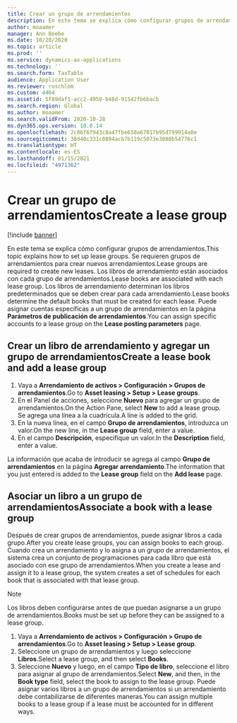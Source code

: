 ```yaml
---
title: Crear un grupo de arrendamientos
description: En este tema se explica cómo configurar grupos de arrendamientos. Se requieren grupos de arrendamientos para crear nuevos arrendamientos.
author: moaamer
manager: Ann Beebe
ms.date: 10/28/2020
ms.topic: article
ms.prod: ''
ms.service: dynamics-ax-applications
ms.technology: ''
ms.search.form: TaxTable
audience: Application User
ms.reviewer: roschlom
ms.custom: 4464
ms.assetid: 5f89daf1-acc2-4959-b48d-91542fb6bacb
ms.search.region: Global
ms.author: moaamer
ms.search.validFrom: 2020-10-28
ms.dyn365.ops.version: 10.0.14
ms.openlocfilehash: 2c06f6f943c8a47fbe650a67017b95d799914a0e
ms.sourcegitcommit: 38d40c331c8894acb7b119c5073e3088b54776c1
ms.translationtype: HT
ms.contentlocale: es-ES
ms.lasthandoff: 01/15/2021
ms.locfileid: "4971362"
---
```

# <a name="create-a-lease-group"></a><span data-ttu-id="f99ea-104">Crear un grupo de arrendamientos</span><span class="sxs-lookup"><span data-stu-id="f99ea-104">Create a lease group</span></span>

[!include [banner](../includes/banner.md)]

<span data-ttu-id="f99ea-105">En este tema se explica cómo configurar grupos de arrendamientos.</span><span class="sxs-lookup"><span data-stu-id="f99ea-105">This topic explains how to set up lease groups.</span></span> <span data-ttu-id="f99ea-106">Se requieren grupos de arrendamientos para crear nuevos arrendamientos.</span><span class="sxs-lookup"><span data-stu-id="f99ea-106">Lease groups are required to create new leases.</span></span> <span data-ttu-id="f99ea-107">Los libros de arrendamiento están asociados con cada grupo de arrendamientos.</span><span class="sxs-lookup"><span data-stu-id="f99ea-107">Lease books are associated with each lease group.</span></span> <span data-ttu-id="f99ea-108">Los libros de arrendamiento determinan los libros predeterminados que se deben crear para cada arrendamiento.</span><span class="sxs-lookup"><span data-stu-id="f99ea-108">Lease books determine the default books that must be created for each lease.</span></span> <span data-ttu-id="f99ea-109">Puede asignar cuentas específicas a un grupo de arrendamientos en la página **Parámetros de publicación de arrendamientos**.</span><span class="sxs-lookup"><span data-stu-id="f99ea-109">You can assign specific accounts to a lease group on the **Lease posting parameters** page.</span></span>

## <a name="create-a-lease-book-and-add-a-lease-group"></a><span data-ttu-id="f99ea-110">Crear un libro de arrendamiento y agregar un grupo de arrendamientos</span><span class="sxs-lookup"><span data-stu-id="f99ea-110">Create a lease book and add a lease group</span></span>

1. <span data-ttu-id="f99ea-111">Vaya a **Arrendamiento de activos \> Configuración \> Grupos de arrendamientos**.</span><span class="sxs-lookup"><span data-stu-id="f99ea-111">Go to **Asset leasing \> Setup \> Lease groups**.</span></span>
2. <span data-ttu-id="f99ea-112">En el Panel de acciones, seleccione **Nuevo** para agregar un grupo de arrendamientos.</span><span class="sxs-lookup"><span data-stu-id="f99ea-112">On the Action Pane, select **New** to add a lease group.</span></span> <span data-ttu-id="f99ea-113">Se agrega una línea a la cuadrícula.</span><span class="sxs-lookup"><span data-stu-id="f99ea-113">A line is added to the grid.</span></span>
3. <span data-ttu-id="f99ea-114">En la nueva línea, en el campo **Grupo de arrendamientos**, introduzca un valor.</span><span class="sxs-lookup"><span data-stu-id="f99ea-114">On the new line, in the **Lease group** field, enter a value.</span></span>
4. <span data-ttu-id="f99ea-115">En el campo **Descripción**, especifique un valor.</span><span class="sxs-lookup"><span data-stu-id="f99ea-115">In the **Description** field, enter a value.</span></span>

<span data-ttu-id="f99ea-116">La información que acaba de introducir se agrega al campo **Grupo de arrendamientos** en la página **Agregar arrendamiento**.</span><span class="sxs-lookup"><span data-stu-id="f99ea-116">The information that you just entered is added to the **Lease group** field on the **Add lease** page.</span></span>

## <a name="associate-a-book-with-a-lease-group"></a><span data-ttu-id="f99ea-117">Asociar un libro a un grupo de arrendamientos</span><span class="sxs-lookup"><span data-stu-id="f99ea-117">Associate a book with a lease group</span></span>

<span data-ttu-id="f99ea-118">Después de crear grupos de arrendamientos, puede asignar libros a cada grupo.</span><span class="sxs-lookup"><span data-stu-id="f99ea-118">After you create lease groups, you can assign books to each group.</span></span> <span data-ttu-id="f99ea-119">Cuando crea un arrendamiento y lo asigna a un grupo de arrendamientos, el sistema crea un conjunto de programaciones para cada libro que está asociado con ese grupo de arrendamientos.</span><span class="sxs-lookup"><span data-stu-id="f99ea-119">When you create a lease and assign it to a lease group, the system creates a set of schedules for each book that is associated with that lease group.</span></span>

> [!NOTE]
> <span data-ttu-id="f99ea-120">Los libros deben configurarse antes de que puedan asignarse a un grupo de arrendamientos.</span><span class="sxs-lookup"><span data-stu-id="f99ea-120">Books must be set up before they can be assigned to a lease group.</span></span>

1. <span data-ttu-id="f99ea-121">Vaya a **Arrendamiento de activos \> Configuración \> Grupo de arrendamientos**.</span><span class="sxs-lookup"><span data-stu-id="f99ea-121">Go to **Asset leasing \> Setup \> Lease group**.</span></span>
2. <span data-ttu-id="f99ea-122">Seleccione un grupo de arrendamientos y luego seleccione **Libros**.</span><span class="sxs-lookup"><span data-stu-id="f99ea-122">Select a lease group, and then select **Books**.</span></span>
3. <span data-ttu-id="f99ea-123">Seleccione **Nuevo** y luego, en el campo **Tipo de libro**, seleccione el libro para asignar al grupo de arrendamientos.</span><span class="sxs-lookup"><span data-stu-id="f99ea-123">Select **New**, and then, in the **Book type** field, select the book to assign to the lease group.</span></span> <span data-ttu-id="f99ea-124">Puede asignar varios libros a un grupo de arrendamientos si un arrendamiento debe contabilizarse de diferentes maneras.</span><span class="sxs-lookup"><span data-stu-id="f99ea-124">You can assign multiple books to a lease group if a lease must be accounted for in different ways.</span></span>
